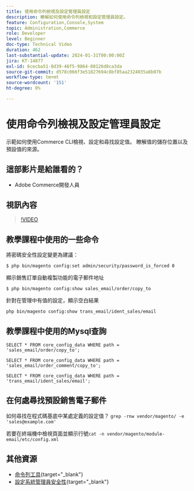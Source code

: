 ```yaml
---
title: 使用命令列檢視及設定管理員設定
description: 瞭解如何使用命令列檢視和設定管理員設定。
feature: Configuration,Console,System
topic: Administration,Commerce
role: Developer
level: Beginner
doc-type: Technical Video
duration: 462
last-substantial-update: 2024-01-31T00:00:00Z
jira: KT-14877
exl-id: 6cecba51-8d39-46f5-9864-80126d8ca3da
source-git-commit: d578c066f3e51827694c8bf85aa2324035a8b07b
workflow-type: tm+mt
source-wordcount: '151'
ht-degree: 0%

---
```


# 使用命令列檢視及設定管理員設定

示範如何使用Commerce CLI檢視、設定和尋找設定值。 瞭解值的儲存位置以及預設值的來源。

## 這部影片是給誰看的？

- Adobe Commerce開發人員

## 視訊內容

>[!VIDEO](https://video.tv.adobe.com/v/3439981?&learn=on&captions=chi_hant)

## 教學課程中使用的一些命令

將密碼安全性設定變更為建議：

`$ php bin/magento config:set admin/security/password_is_forced 0`

顯示銷售訂單自動複製功能的電子郵件地址

`$ php bin/magento config:show sales_email/order/copy_to`

針對在管理中有值的設定，顯示空白結果

`php bin/magento config:show trans_email/ident_sales/email`

## 教學課程中使用的Mysql查詢

```
SELECT * FROM core_config_data WHERE path = 'sales_email/order/copy_to';

SELECT * FROM core_config_data WHERE path = 'sales_email/order_comment/copy_to';

SELECT * FROM core_config_data WHERE path = 'trans_email/ident_sales/email';
```

## 在何處尋找預設銷售電子郵件

如何尋找在程式碼基底中某處定義的設定值？
`grep -rnw vendor/magento/ -e 'sales@example.com'`

若要在終端機中檢視頁面並顯示行號`cat -n vendor/magento/module-email/etc/config.xml`

## 其他資源

- [命令列工具](https://experienceleague.adobe.com/docs/commerce-operations/configuration-guide/cli/config-cli.html?lang=zh-Hant){target="_blank"}
- [設定系統管理員安全性](https://experienceleague.adobe.com/docs/commerce-admin/systems/security/security-admin.html?lang=zh-Hant){target="_blank"}
